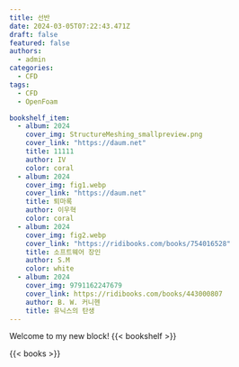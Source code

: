 ```yaml
---
title: 선반 
date: 2024-03-05T07:22:43.471Z
draft: false
featured: false
authors:
  - admin
categories:
  - CFD
tags:
  - CFD
  - OpenFoam

bookshelf_item:
  - album: 2024
    cover_img: StructureMeshing_smallpreview.png
    cover_link: "https://daum.net"
    title: 11111
    author: IV
    color: coral
  - album: 2024
    cover_img: fig1.webp
    cover_link: "https://daum.net"
    title: 퇴마록
    author: 이우혁
    color: coral
  - album: 2024
    cover_img: fig2.webp
    cover_link: "https://ridibooks.com/books/754016528"
    title: 소프트웨어 장인
    author: S.M
    color: white
  - album: 2024
    cover_img: 9791162247679
    cover_link: https://ridibooks.com/books/443000807
    author: B. W. 커니헨
    title: 유닉스의 탄생   
---
```


Welcome to my new block!
{{< bookshelf  >}}

{{< books >}}
